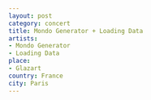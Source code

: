 ```yaml
---
layout: post
category: concert
title: Mondo Generator + Loading Data
artists: 
- Mondo Generator
- Loading Data
place: 
- Glazart
country: France
city: Paris
---
```


